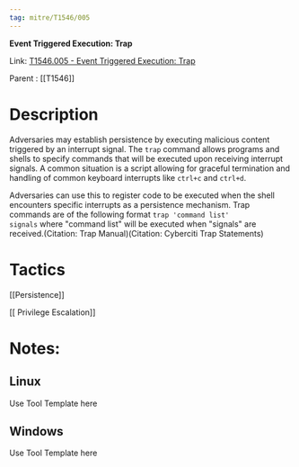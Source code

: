 ```yaml
---
tag: mitre/T1546/005
---
```


**Event Triggered Execution: Trap**

Link: [T1546.005 - Event Triggered Execution: Trap](https://attack.mitre.org/techniques/T1546/005)

Parent : [[T1546]]


# Description

Adversaries may establish persistence by executing malicious content triggered by an interrupt signal. The <code>trap</code> command allows programs and shells to specify commands that will be executed upon receiving interrupt signals. A common situation is a script allowing for graceful termination and handling of common keyboard interrupts like <code>ctrl+c</code> and <code>ctrl+d</code>.

Adversaries can use this to register code to be executed when the shell encounters specific interrupts as a persistence mechanism. Trap commands are of the following format <code>trap 'command list' signals</code> where "command list" will be executed when "signals" are received.(Citation: Trap Manual)(Citation: Cyberciti Trap Statements)

# Tactics


[[Persistence]]

[[ Privilege Escalation]]


# Notes:

## Linux

Use Tool Template here

## Windows

Use Tool Template here